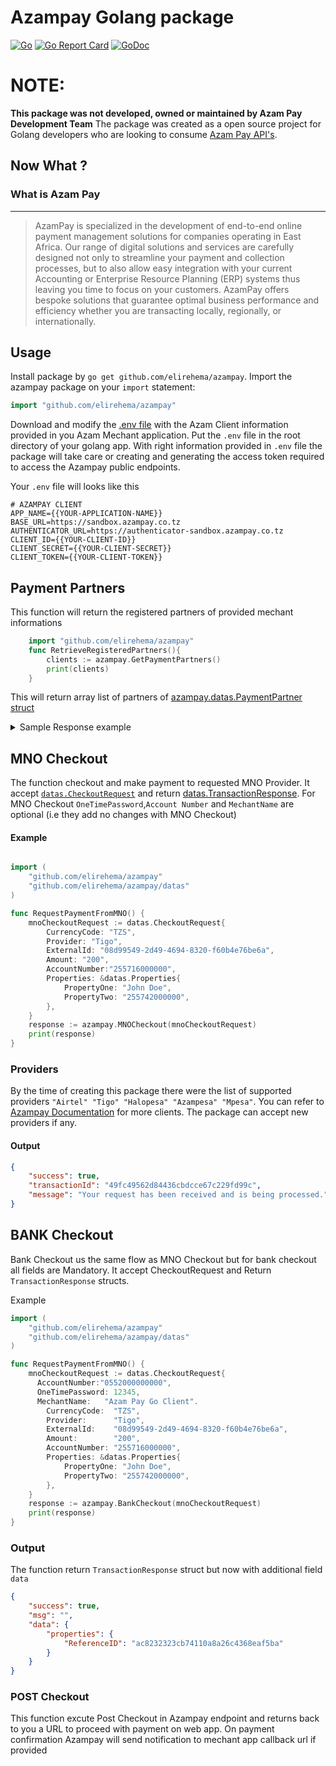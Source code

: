# Azampay Golang package
[![Go](https://github.com/elirehema/azampay/actions/workflows/go.yml/badge.svg?branch=master)](https://github.com/elirehema/azampay/actions/workflows/go.yml)
[![Go Report Card](https://goreportcard.com/badge/github.com/elirehema/azampay)](https://goreportcard.com/report/github.com/elirehema/azampay)
[![GoDoc](https://godoc.org/github.com/elirehema/azampay?status.svg)](https://godoc.org/github.com/elirehema/azampay)


# NOTE:
**This package was not developed, owned or maintained by Azam Pay Development Team**
The package was created as a open source project for Golang developers who are looking to consume [Azam Pay API's](https://developerdocs.azampay.co.tz/redoc). 

## Now What ?
### What is Azam Pay
---
> AzamPay is specialized in the development of end-to-end online payment management solutions for companies operating in East Africa. Our range of digital solutions and services are carefully designed not only to streamline your payment and collection processes, but to also allow easy integration with your current Accounting or Enterprise Resource Planning (ERP) systems thus leaving you time to focus on your customers. AzamPay offers bespoke solutions that guarantee optimal business performance and efficiency whether you are transacting locally, regionally, or internationally.

## Usage

Install package by ```go get github.com/elirehema/azampay```. Import the azampay package on your `import` statement:

```go
import "github.com/elirehema/azampay"
```

Download and modify the [.env file](https://github.com/elirehema/azampay/blob/master/.env) with the Azam Client information provided in you Azam Mechant application. Put the `.env` file in the root directory of your golang app. With right information provided in `.env` file the package will take care or creating and generating the access token required to access the Azampay public endpoints. 

Your `.env` file will looks like this
```.env
# AZAMPAY CLIENT
APP_NAME={{YOUR-APPLICATION-NAME}}
BASE_URL=https://sandbox.azampay.co.tz
AUTHENTICATOR_URL=https://authenticator-sandbox.azampay.co.tz
CLIENT_ID={{YOUR-CLIENT-ID}}
CLIENT_SECRET={{YOUR-CLIENT-SECRET}}
CLIENT_TOKEN={{YOUR-CLIENT-TOKEN}}

```

## Payment Partners
This function will return the registered partners of provided mechant informations 

```go
    import "github.com/elirehema/azampay"
    func RetrieveRegisteredPartners(){
        clients := azampay.GetPaymentPartners()
        print(clients)
    }

```
This will return array list of partners of [azampay.datas.PaymentPartner struct](https://github.com/elirehema/azampay/blob/master/datas/d_partner.go)

<details>
    <summary> Sample Response example </summary>

```json
[
   {
      "id": "6ebafc56-6d4d-4265-a8d4-c0e1e7806c19",
      "logoUrl": "https://azampay-sarafutest.s3.eu-central-1.amazonaws.com/azampesa.png",
      "partnerName": "Azampesa",
      "provider": 5,
      "vendorName": "your@mechane.email_com",
      "paymentVendorId": "your-payment-vendor-id",
      "paymentPartnerId": "08d997ae-1961-4c32-8b2f-e00f53003b00",
      "paymentAcknowledgmentRoute": "https://your/callback/endpoint",
      "currency": "TZS",
      "status": "1",
      "vendorType": "seller"
   },
   {
      "id": "bbb6121c-b158-4078-aa09-67a584100746",
      "logoUrl": "https://pg-vnext-banners.s3.eu-central-1.amazonaws.com/vnext-images/pgvnext-payment-images/halopesa.svg",
      "partnerName": "HaloPesa",
      "provider": 4,
      "vendorName": "your@mechane.email_com",
      "paymentVendorId": "your-payment-vendor-id",
      "paymentPartnerId": "08d99549-2d49-4694-8320-f60b4e76be6a",
      "paymentAcknowledgmentRoute": "https://your/callback/endpoint",
      "currency": "TZS",
      "status": "1",
      "vendorType": "seller"
   },
   {
      "id": "bf61faec-1421-4e93-bc5b-41090fde3aa9",
      "logoUrl": "https://pg-vnext-banners.s3.eu-central-1.amazonaws.com/vnext-images/pgvnext-payment-images/tigopesa.svg",
      "partnerName": "Tigopesa",
      "provider": 3,
      "vendorName": "your@mechane.email_com",
      "paymentVendorId": "your-payment-vendor-id",
      "paymentPartnerId": "8f2b5341-78c1-4aa2-a8a4-0e1fbe263f1c",
      "paymentAcknowledgmentRoute": "https://your/callback/endpoint",
      "currency": "TZS",
      "status": "1",
      "vendorType": "seller"
   },
   {
      "id": "e21d2941-804f-42e6-a547-66bbbfc7d533",
      "logoUrl": "https://pg-vnext-banners.s3.eu-central-1.amazonaws.com/vnext-images/pgvnext-payment-images/airtel.svg",
      "partnerName": "Airtel",
      "provider": 2,
      "vendorName": "your@mechane.email_com",
      "paymentVendorId": "your-payment-vendor-id",
      "paymentPartnerId": "08d9945a-c9df-4834-876e-04b2df375d8e",
      "paymentAcknowledgmentRoute": "https://your/callback/endpoint",
      "currency": "TZS",
      "status": "1",
      "vendorType": "seller"
   }
]
```

</details>


## MNO Checkout
The function checkout and make payment to requested MNO Provider.
It accept [```datas.CheckoutRequest```](https://github.com/elirehema/azampay/blob/master/datas/d_checkout.go) and return [datas.TransactionResponse](https://github.com/elirehema/azampay/blob/master/datas/d_tresponse.go). For MNO Checkout `OneTimePassword`,`Account Number` and `MechantName` are optional (i.e they add no changes with MNO Checkout)


#### Example
```go

import (
	"github.com/elirehema/azampay"
	"github.com/elirehema/azampay/datas"
)

func RequestPaymentFromMNO() {
	mnoCheckoutRequest := datas.CheckoutRequest{
		CurrencyCode: "TZS",
		Provider: "Tigo",
		ExternalId: "08d99549-2d49-4694-8320-f60b4e76be6a",
		Amount: "200",
		AccountNumber:"255716000000",
		Properties: &datas.Properties{
			PropertyOne: "John Doe",
			PropertyTwo: "255742000000",
		},
	}
	response := azampay.MNOCheckout(mnoCheckoutRequest)
	print(response)
}

```

### Providers
By the time of creating this package there were the list of supported providers ```"Airtel" "Tigo" "Halopesa" "Azampesa" "Mpesa"```. You can refer to [Azampay Documentation](https://developerdocs.azampay.co.tz/redoc#tag/Checkout-API/operation/Mno%20Checkout) for more clients. The package can accept new providers if any. 

#### Output
```json
{
    "success": true,
    "transactionId": "49fc49562d84436cbdcce67c229fd99c",
    "message": "Your request has been received and is being processed."
}
```

## BANK Checkout
Bank Checkout us the same flow as MNO Checkout but for bank checkout all fields are Mandatory. It accept CheckoutRequest and Return ```TransactionResponse``` structs. 

Example
```go
import (
	"github.com/elirehema/azampay"
	"github.com/elirehema/azampay/datas"
)

func RequestPaymentFromMNO() {
	mnoCheckoutRequest := datas.CheckoutRequest{
      AccountNumber:"0552000000000",
      OneTimePassword: 12345,
      MechantName:   "Azam Pay Go Client".
		CurrencyCode:  "TZS",
		Provider:      "Tigo",
		ExternalId:    "08d99549-2d49-4694-8320-f60b4e76be6a",
		Amount:        "200",
		AccountNumber: "255716000000",
		Properties: &datas.Properties{
			PropertyOne: "John Doe",
			PropertyTwo: "255742000000",
		},
	}
	response := azampay.BankCheckout(mnoCheckoutRequest)
	print(response)
}
```

### Output
The function return ```TransactionResponse``` struct but now with additional field ```data```
```json
{
    "success": true,
    "msg": "",
    "data": {
        "properties": {
            "ReferenceID": "ac8232323cb74110a8a26c4368eaf5ba"
        }
    }
}
```

### POST Checkout

This function excute Post Checkout in Azampay endpoint and returns back to you a URL to proceed with payment on web app. On payment confirmation Azampay will send notification to mechant app callback url if provided


